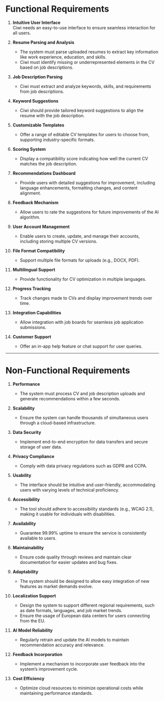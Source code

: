 # Functional Requirements

1. **Intuitive User Interface**  
   Ciwi needs an easy-to-use interface to ensure seamless interaction for all users.

2. **Resume Parsing and Analysis**  
   - The system must parse uploaded resumes to extract key information like work experience, education, and skills.  
   - Ciwi must identify missing or underrepresented elements in the CV based on job descriptions.

3. **Job Description Parsing**  
   - Ciwi must extract and analyze keywords, skills, and requirements from job descriptions.

4. **Keyword Suggestions**  
   - Ciwi should provide tailored keyword suggestions to align the resume with the job description.

5. **Customizable Templates**  
   - Offer a range of editable CV templates for users to choose from, supporting industry-specific formats.

6. **Scoring System**  
   - Display a compatibility score indicating how well the current CV matches the job description.

7. **Recommendations Dashboard**  
   - Provide users with detailed suggestions for improvement, including language enhancements, formatting changes, and content alignment.

8. **Feedback Mechanism**  
   - Allow users to rate the suggestions for future improvements of the AI algorithm.

9. **User Account Management**  
   - Enable users to create, update, and manage their accounts, including storing multiple CV versions.

10. **File Format Compatibility**  
    - Support multiple file formats for uploads (e.g., DOCX, PDF).

11. **Multilingual Support**  
    - Provide functionality for CV optimization in multiple languages.

12. **Progress Tracking**  
    - Track changes made to CVs and display improvement trends over time.

13. **Integration Capabilities**  
    - Allow integration with job boards for seamless job application submissions.

14. **Customer Support**  
    - Offer an in-app help feature or chat support for user queries.

---

# Non-Functional Requirements

1. **Performance**  
   - The system must process CV and job description uploads and generate recommendations within a few seconds.

2. **Scalability**  
   - Ensure the system can handle thousands of simultaneous users through a cloud-based infrastructure.

3. **Data Security**  
   - Implement end-to-end encryption for data transfers and secure storage of user data.

4. **Privacy Compliance**  
   - Comply with data privacy regulations such as GDPR and CCPA.

5. **Usability**  
   - The interface should be intuitive and user-friendly, accommodating users with varying levels of technical proficiency.

6. **Accessibility**  
   - The tool should adhere to accessibility standards (e.g., WCAG 2.1), making it usable for individuals with disabilities.

7. **Availability**  
   - Guarantee 99.99% uptime to ensure the service is consistently available to users.

8. **Maintainability**  
   - Ensure code quality through reviews and maintain clear documentation for easier updates and bug fixes.

9. **Adaptability**  
   - The system should be designed to allow easy integration of new features as market demands evolve.

10. **Localization Support**  
    - Design the system to support different regional requirements, such as date formats, languages, and job market trends.  
    - Ensure the usage of European data centers for users connecting from the EU.

11. **AI Model Reliability**  
    - Regularly retrain and update the AI models to maintain recommendation accuracy and relevance.

12. **Feedback Incorporation**  
    - Implement a mechanism to incorporate user feedback into the system’s improvement cycle.

13. **Cost Efficiency**  
    - Optimize cloud resources to minimize operational costs while maintaining performance standards.
